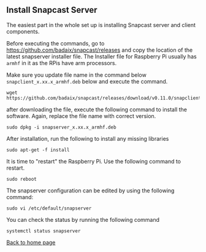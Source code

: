 ## Install Snapcast Server

The easiest part in the whole set up is installing Snapcast server and client components.

Before executing the commands, go to <a href="https://github.com/badaix/snapcast/releases" targer="_blank">https://github.com/badaix/snapcast/releases</a> and copy the location of the latest snapserver installer file. The Installer file for Raspberry Pi usually has `armhf` in it as the RPis have arm processors.

Make sure you update file name in the command below `snapclient_x.xx.x_armhf.deb` below and execute the command.

```
wget https://github.com/badaix/snapcast/releases/download/v0.11.0/snapclient_x.xx.x_armhf.deb
```
after downloading the file, execute the following command to install the software. Again, replace the file name with correct version.

```
sudo dpkg -i snapserver_x.xx.x_armhf.deb
```

After installation, run the following to install any missing libraries

```
sudo apt-get -f install
```

It is time to "restart" the Raspberry Pi. Use the following command to restart.
```
sudo reboot
```

The snapserver configuration can be edited by using the following command:
```
sudo vi /etc/default/snapserver
```

You can check the status by running the following command
```
systemctl status snapserver
```


[Back to home page](README.md)
